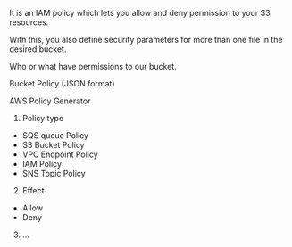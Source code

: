 It is an IAM policy which lets you allow and deny permission to your S3 resources.

With this, you also define security parameters for more than one file in the desired bucket.

Who or what have permissions to our bucket.

Bucket Policy (JSON format)

AWS Policy Generator
1. Policy type
- SQS queue Policy
- S3 Bucket Policy
- VPC Endpoint Policy
- IAM Policy
- SNS Topic Policy
2. Effect
- Allow
- Deny
3. ...

